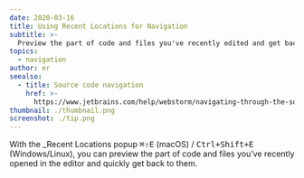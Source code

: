 ```yaml
---
date: 2020-03-16
title: Using Recent Locations for Navigation
subtitle: >-
  Preview the part of code and files you've recently edited and get back to them quickly.
topics:
  - navigation
author: er
seealso:
  - title: Source code navigation
    href: >-
      https://www.jetbrains.com/help/webstorm/navigating-through-the-source-code.html
thumbnail: ./thumbnail.png
screenshot: ./tip.png
---
```


With the \_Recent Locations popup <kbd>⌘⇧E</kbd> (macOS) / <kbd>Ctrl+Shift+E</kbd> (Windows/Linux), you can preview the part of code and files you’ve recently opened in the editor and quickly get back to them.

